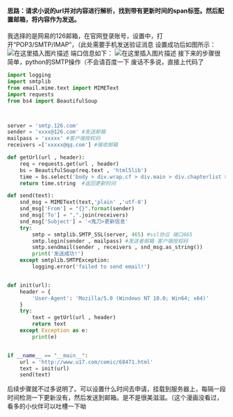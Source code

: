 <!--
 * @Descripttion: 
 * @version: 
 * @Author: Adxiong
 * @Date: 2021-10-07 22:03:21
 * @LastEditors: Adxiong
 * @LastEditTime: 2021-10-07 22:04:03
-->
#### 思路：请求小说的url并对内容进行解析，找到带有更新时间的span标签。然后配置邮箱，将内容作为发送。
我选择的是网易的126邮箱，在官网登录账号，设置中，打开“POP3/SMTP/IMAP”，（此处需要手机发送验证消息
设置成功后如图所示：
![在这里插入图片描述](https://img-blog.csdnimg.cn/20191209173749348.png?x-oss-process=image/watermark,type_ZmFuZ3poZW5naGVpdGk,shadow_10,text_aHR0cHM6Ly9ibG9nLmNzZG4ubmV0L3FxXzIxNDg0OTM1,size_16,color_FFFFFF,t_70)
端口信息如下：
![在这里插入图片描述](https://img-blog.csdnimg.cn/20191209173932392.png)
接下来的步骤很简单，python的SMTP操作（不会请百度一下
废话不多说，直接上代码了
```python
import logging
import smtplib
from email.mime.text import MIMEText
import requests
from bs4 import BeautifulSoup



server = 'smtp.126.com' 
sender = 'xxxx@126.com' #发送邮箱
mailpass = 'xxxxx' #客户端授权码
receivers =['xxxxx@qq.com'] #接收邮箱

def getUrl(url , header):
    req = requests.get(url , header)
    bs = BeautifulSoup(req.text , 'html5lib')
    time = bs.select('body > div.wrap.cf > div.main > div.chapterlist > div.chapterlist_box > div > div > span')[0]
    return time.string  #返回更新时间

def send(text):
    snd_msg = MIMEText(text,'plain' ,'utf-8')
    snd_msg['From'] = "{}".format(sender)
    snd_msg['To'] = ",".join(receivers)
    snd_msg['Subject'] = '<鬼刀>更新信息'
    try:
        smtp = smtplib.SMTP_SSL(server, 465) #ssl协议 端口465
        smtp.login(sender , mailpass) #发送者邮箱 客户端授权码
        smtp.sendmail(sender , receivers , snd_msg.as_string())
        print('发送成功!')
    except smtplib.SMTPException:
        logging.error('failed to send email!')


def init(url):
    header = {
        'User-Agent': 'Mozilla/5.0 (Windows NT 10.0; Win64; x64)'
    }
    try:
        text = getUrl(url , header)
        return text
    except Exception as e:
        print(e)


if __name__ == "__main__":
    url = 'http://www.u17.com/comic/68471.html'
    text = init(url)
    send(text)
```

后续步骤就不过多说明了。可以设置什么时间去申请，挂载到服务器上，每隔一段时间检测一下更新没有，然后发送到邮箱。是不是很美滋滋。（这个漫画没看过，看多的小伙伴可以吐槽一下呦
